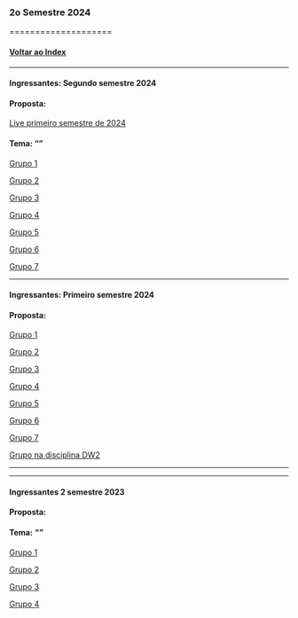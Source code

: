 
### 2o Semestre 2024
====================
#### [Voltar ao Index](README.md)

* * *
#### Ingressantes: Segundo semestre 2024
#### Proposta:  

[Live primeiro semestre de 2024]()
#### Tema: “”


[Grupo 1](https://github.com/eliabe36i/Trabalho-de-P.I)

[Grupo 2](https://github.com/Lucas-Ed/grupo-02_pi)

[Grupo 3](https://github.com/JoaoDalonso/P.I-1-SEM-2024)

[Grupo 4](https://github.com/DaviPereiraDaSilva/PIGRUPO4)

[Grupo 5](https://github.com/jmcardoso18/2024.2---PI-Grupo-5---Centro-Salutares)

[Grupo 6](https://github.com/KauaXavier1/ProjetoPI)

[Grupo 7](https://github.com/RafaelRRita/Grupo-07)

* * *
#### Ingressantes: Primeiro semestre 2024
#### Proposta: 


[Grupo 1](https://github.com/bruno-santos382/PI_SEMESTRE_2)

[Grupo 2](https://github.com/GabrielVictorino8266/pi_2_semestre)

[Grupo 3](https://github.com/casemirosjunior/pi_2_semestre)

[Grupo 4](https://github.com/PI-2-semestre-DSM)

[Grupo 5](https://github.com/caiobeteghellia/pi-grupo-5)

[Grupo 6](https://github.com/jp8002/PI_FATEC_2024_2-Semestre)

[Grupo 7](https://github.com/VitorMarciano001/PI_2_semestre)

[Grupo na disciplina DW2]()
* * *

* * *
#### Ingressantes 2 semestre 2023
#### Proposta:  
#### Tema: _"”_



[Grupo 1](https://github.com/bruno87532/PIFATEC3SMDSM)

[Grupo 2](https://github.com/Felipe-candido/Desenvolvimento-PI-3o-Semestre)

[Grupo 3](https://github.com/jonathannrocha/FATEC_2024_3SEM_PI)

[Grupo 4](https://github.com/PedRufino/PI_3Semestre_BemDoCampo)

